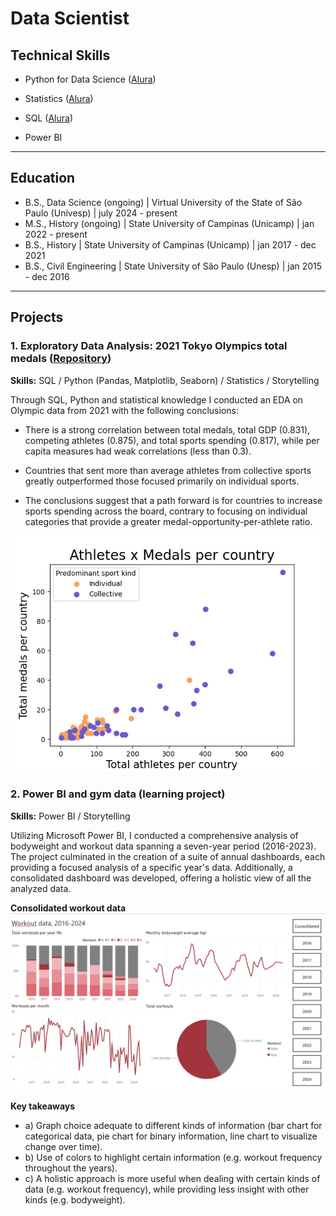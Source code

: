 # Data Scientist

## Technical Skills
- Python for Data Science ([Alura](https://cursos.alura.com.br/degree/certificate/809d8ddf-48d7-428b-b4ee-c73a0f7f70a5?lang=pt_BR))

- Statistics ([Alura](https://cursos.alura.com.br/degree/certificate/4994464b-89b9-4807-a8c2-a594cc8dd605?lang=pt_BR))

- SQL ([Alura](https://cursos.alura.com.br/degree/certificate/46603056-f8fb-4322-a4ad-9b6fcb3771de?lang=pt_BR))

- Power BI

---

## Education
- B.S., Data Science (ongoing) | Virtual University of the State of São Paulo (Univesp) | july 2024 - present
- M.S., History (ongoing) | State University of Campinas (Unicamp) | jan 2022 - present
- B.S., History | State University of Campinas (Unicamp) | jan 2017 - dec 2021
- B.S., Civil Engineering | State University of São Paulo (Unesp) | jan 2015 - dec 2016

---

## Projects
### 1. Exploratory Data Analysis: 2021 Tokyo Olympics total medals ([Repository](https://github.com/JulioZampietro/2021-Olympics-EDA))

**Skills:** SQL / Python (Pandas, Matplotlib, Seaborn) / Statistics / Storytelling

Through SQL, Python and statistical knowledge I conducted an EDA on Olympic data from 2021 with the following conclusions:

- There is a strong correlation between total medals, total GDP (0.831), competing athletes (0.875), and total sports spending (0.817), while per capita measures had weak correlations (less than 0.3).

- Countries that sent more than average athletes from collective sports greatly outperformed those focused primarily on individual sports.

- The conclusions suggest that a path forward is for countries to increase sports spending across the board, contrary to focusing on individual categories that provide a greater medal-opportunity-per-athlete ratio.

![](/assets/img/Figure1._Athletes_x_medals.png)


### 2. Power BI and gym data (learning project)

**Skills:** Power BI / Storytelling

Utilizing Microsoft Power BI, I conducted a comprehensive analysis of bodyweight and workout data spanning a seven-year period (2016-2023). The project culminated in the creation of a suite of annual dashboards, each providing a focused analysis of a specific year's data. Additionally, a consolidated dashboard was developed, offering a holistic view of all the analyzed data.

**Consolidated workout data**
![](/assets/img/Consolidado_treino.png)


**Key takeaways**
- a) Graph choice adequate to different kinds of information (bar chart for categorical data, pie chart for binary information, line chart to visualize change over time).
- b) Use of colors to highlight certain information (e.g. workout frequency throughout the years).
- c) A holistic approach is more useful when dealing with certain kinds of data (e.g. workout frequency), while providing less insight with other kinds (e.g. bodyweight).


